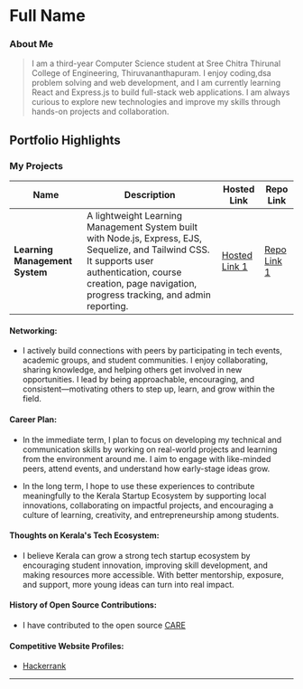 # Full Name

### About Me

> I am a third-year Computer Science student at Sree Chitra Thirunal College of Engineering, Thiruvananthapuram. I enjoy coding,dsa problem solving and web development, and I am currently learning React and Express.js to build full-stack web applications. I am always curious to explore new technologies and improve my skills through hands-on projects and collaboration.

## Portfolio Highlights

### My Projects

| Name                           | Description                                                                                                                                                                                                        | Hosted Link                                                            | Repo Link                                                                     |
| ------------------------------ | ------------------------------------------------------------------------------------------------------------------------------------------------------------------------------------------------------------------ | ---------------------------------------------------------------------- | ----------------------------------------------------------------------------- |
| **Learning Management System** | A lightweight Learning Management System built with Node.js, Express, EJS, Sequelize, and Tailwind CSS. It supports user authentication, course creation, page navigation, progress tracking, and admin reporting. | [Hosted Link 1](https://learning-management-system-4hlt.onrender.com/) | [Repo Link 1](https://github.com/Akhileswaran-K-R/Learning-Management-System) |

#### Networking:

- I actively build connections with peers by participating in tech events, academic groups, and student communities. I enjoy collaborating, sharing knowledge, and helping others get involved in new opportunities. I lead by being approachable, encouraging, and consistent—motivating others to step up, learn, and grow within the field.

#### Career Plan:

- In the immediate term, I plan to focus on developing my technical and communication skills by working on real-world projects and learning from the environment around me. I aim to engage with like-minded peers, attend events, and understand how early-stage ideas grow.

- In the long term, I hope to use these experiences to contribute meaningfully to the Kerala Startup Ecosystem by supporting local innovations, collaborating on impactful projects, and encouraging a culture of learning, creativity, and entrepreneurship among students.

#### Thoughts on Kerala's Tech Ecosystem:

- I believe Kerala can grow a strong tech startup ecosystem by encouraging student innovation, improving skill development, and making resources more accessible. With better mentorship, exposure, and support, more young ideas can turn into real impact.

#### History of Open Source Contributions:

- I have contributed to the open source [CARE](https://github.com/ohcnetwork/care_fe)

#### Competitive Website Profiles:

- [Hackerrank](https://www.hackerrank.com/profile/akhilarathi956)

---
